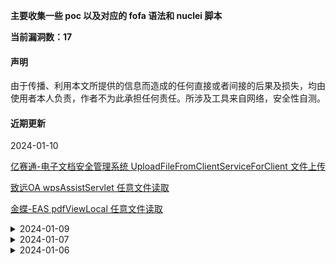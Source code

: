 
**主要收集一些 poc 以及对应的 fofa 语法和 nuclei 脚本**

**当前漏洞数：17**

#### 声明
由于传播、利用本文所提供的信息而造成的任何直接或者间接的后果及损失，均由使用者本人负责，作者不为此承担任何责任。所涉及工具来自网络，安全性自测。

#### 近期更新

<summary> 2024-01-10</summary>
<p><a href="#/Esafenet?id=亿赛通-电子文档安全管理系统-uploadfilefromclientserviceforclient-文件上传">
亿赛通-电子文档安全管理系统 UploadFileFromClientServiceForClient 文件上传</a></p>
<p><a href="#/Seeyon?id=致远oa-wpsassistservlet-任意文件读取">
致远OA wpsAssistServlet 任意文件读取</a></ps>
<p><a href="#/Kingdee?id=金蝶-eas-pdfviewlocal-任意文件读取">
金蝶-EAS pdfViewLocal 任意文件读取</a></p>

<details>
    <summary> 2024-01-09</summary>
    <p><a href="#/Esafenet?id=亿赛通-电子文档安全管理系统-get-viewuploadfile-任意文件读取">
    亿赛通-电子文档安全管理系统 Get ViewUploadFile 任意文件读取</a></p>
    <p><a href="#/Esafenet?id=亿赛通-电子文档安全管理系统-post-viewuploadfile-任意文件读取">
    亿赛通-电子文档安全管理系统 Post ViewUploadFile 任意文件读取</a></ps>
    <p><a href="#/Esafenet?id=亿赛通-电子文档安全管理系统-dump-任意文件读取">
    亿赛通-电子文档安全管理系统 dump 任意文件读取</a></p>
    <p><a href="#/Esafenet?id=亿赛通-电子文档安全管理系统-importfiletypedo-文件上传">
    亿赛通-电子文档安全管理系统 importFileType.do 文件上传</a></p>
    <p><a href="#/Esafenet?id=亿赛通-电子文档安全管理系统-cores-信息泄露">
    亿赛通-电子文档安全管理系统 cores 信息泄露</a></p>
</details>

<details>
    <summary> 2024-01-07</summary>
    <p><a href="#/Yonyou?id=用友-crm-help2-任意文件读取">
    用友 CRM help2 任意文件读取</a></p>
    <p><a href="#/Yonyou?id=用友-crm-solr-信息泄露">
    用友 CRM solr 信息泄露</a></ps>
    <p><a href="#/Yonyou?id=用友-crm-crmdebug-信息泄露">
    用友 CRM crmdebug 信息泄露</a></p>
    <p><a href="#/Yonyou?id=用友-crm-逻辑漏洞直接登录后台">
    用友 CRM 逻辑漏洞直接登录后台</a></p>
    <p><a href="#/OfficeWeb365?id=officeweb365-pic-任意文件读取">
    OfficeWeb365 Pic 任意文件读取</a></p>
    <p><a href="#/OfficeWeb365?id=officeweb365-savedraw-任意文件上传">
    OfficeWeb365 SaveDraw 任意文件上传</a></p>
</details>

<details>
    <summary> 2024-01-06</summary>
    <p><a href="#/Hikvision?id=海康威视ip网络对讲广播系统任意文件下载-cve-2023-6893">
    海康威视IP网络对讲广播系统任意文件下载 CVE-2023-6893</a></p>
    <p><a href="#/Hikvision?id=海康威视ip网络对讲广播系统-pingphp-命令执行-cve-2023-6895">
    海康威视IP网络对讲广播系统-pingphp-命令执行-cve-2023-6895</a></p>
    <p><a href="#/JiusiOA?id=九思oa-任意文件读取-wapdo">
    九思oa-任意文件读取-wapdo</a></p>
</details>
